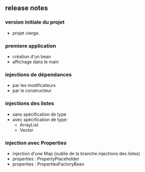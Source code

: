 ## release notes

### version initiale du projet
- projet vierge.

### premiere application
- création d'un bean 
- affichage dans le main

### injections de dépendances
- par les modificateurs
- par le constructeur

### injections des listes
- sans spécification de type
- avec spécification de type:
  - ArrayList
  - Vector

### injection avec Properties
- injection d'une Map (oublie de la branche injections des listes)
- properties : PropertyPlaceholder
- properties : PropertiesFactoryBean